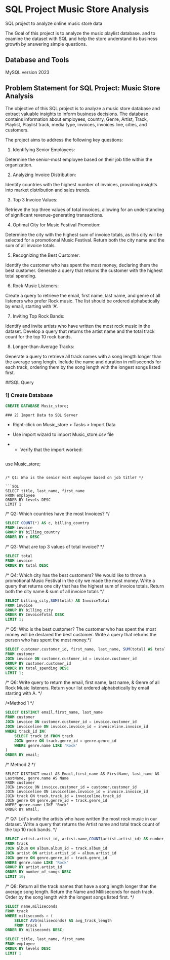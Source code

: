 # SQL Project Music Store Analysis

SQL project to analyze online music store data

The Goal of this project is to analyze the music playlist database. and to examine the dataset with SQL and help the store understand its business growth by answering simple questions.

## Database and Tools
MySQL version 2023

## Problem Statement for SQL Project: Music Store Analysis
The objective of this SQL project is to analyze a music store database and extract valuable insights to inform business decisions. 
The database contains information about employees, country, Genre, Artist, Track, Playlist, Playlist track, media type, invoices, invoices line, cities, and customers.

The project aims to address the following key questions:
1. Identifying Senior Employees:

Determine the senior-most employee based on their job title within the organization.

2. Analyzing Invoice Distribution:

Identify countries with the highest number of invoices, providing insights into market distribution and sales trends.

3. Top 3 Invoice Values:

Retrieve the top three values of total invoices, allowing for an understanding of significant revenue-generating transactions.

4. Optimal City for Music Festival Promotion:

Determine the city with the highest sum of invoice totals, as this city will be selected for a promotional Music Festival. Return both the city name and the sum of all invoice totals.

5. Recognizing the Best Customer:

Identify the customer who has spent the most money, declaring them the best customer. Generate a query that returns the customer with the highest total spending.

6. Rock Music Listeners:

Create a query to retrieve the email, first name, last name, and genre of all listeners who prefer Rock music. The list should be ordered alphabetically by email, starting with 'A'.

7. Inviting Top Rock Bands:

Identify and invite artists who have written the most rock music in the dataset. Develop a query that returns the artist name and the total track count for the top 10 rock bands.

8. Longer-than-Average Tracks:

Generate a query to retrieve all track names with a song length longer than the average song length. Include the name and duration in milliseconds for each track, ordering them by the song length with the longest songs listed first.


##SQL Query
 ### 1) Create Database
``` SQL
CREATE DATABASE Music_store;
```

    ### 2) Import Data to SQL Server
- Right-click on Music_store > Tasks > Import Data
- Use import wizard to import Music_store.csv file
- - Verify that the import worked:

 
   ``` SQL
use Music_store;
```

/* Q1: Who is the senior most employee based on job title? */

```SQL
SELECT title, last_name, first_name 
FROM employee
ORDER BY levels DESC
LIMIT 1
```

/* Q2: Which countries have the most Invoices? */

```SQL
SELECT COUNT(*) AS c, billing_country 
FROM invoice
GROUP BY billing_country
ORDER BY c DESC
```

/* Q3: What are top 3 values of total invoice? */
```SQL
SELECT total 
FROM invoice
ORDER BY total DESC
```

/* Q4: Which city has the best customers? We would like to throw a promotional Music Festival in the city we made the most money. 
Write a query that returns one city that has the highest sum of invoice totals. 
Return both the city name & sum of all invoice totals */

```SQL
SELECT billing_city,SUM(total) AS InvoiceTotal
FROM invoice
GROUP BY billing_city
ORDER BY InvoiceTotal DESC
LIMIT 1;
```

/* Q5: Who is the best customer? The customer who has spent the most money will be declared the best customer. 
Write a query that returns the person who has spent the most money.*/

```SQL
SELECT customer.customer_id, first_name, last_name, SUM(total) AS total_spending
FROM customer
JOIN invoice ON customer.customer_id = invoice.customer_id
GROUP BY customer.customer_id
ORDER BY total_spending DESC
LIMIT 1;
```

/* Q6: Write query to return the email, first name, last name, & Genre of all Rock Music listeners. 
Return your list ordered alphabetically by email starting with A. */

/*Method 1 */

```SQL
SELECT DISTINCT email,first_name, last_name
FROM customer
JOIN invoice ON customer.customer_id = invoice.customer_id
JOIN invoiceline ON invoice.invoice_id = invoiceline.invoice_id
WHERE track_id IN(
	SELECT track_id FROM track
	JOIN genre ON track.genre_id = genre.genre_id
	WHERE genre.name LIKE 'Rock'
)
ORDER BY email;
```

/* Method 2 */

```
SELECT DISTINCT email AS Email,first_name AS FirstName, last_name AS LastName, genre.name AS Name
FROM customer
JOIN invoice ON invoice.customer_id = customer.customer_id
JOIN invoiceline ON invoiceline.invoice_id = invoice.invoice_id
JOIN track ON track.track_id = invoiceline.track_id
JOIN genre ON genre.genre_id = track.genre_id
WHERE genre.name LIKE 'Rock'
ORDER BY email;
```

/* Q7: Let's invite the artists who have written the most rock music in our dataset. 
Write a query that returns the Artist name and total track count of the top 10 rock bands. */

```SQL
SELECT artist.artist_id, artist.name,COUNT(artist.artist_id) AS number_of_songs
FROM track
JOIN album ON album.album_id = track.album_id
JOIN artist ON artist.artist_id = album.artist_id
JOIN genre ON genre.genre_id = track.genre_id
WHERE genre.name LIKE 'Rock'
GROUP BY artist.artist_id
ORDER BY number_of_songs DESC
LIMIT 10;
```

/* Q8: Return all the track names that have a song length longer than the average song length. 
Return the Name and Milliseconds for each track. Order by the song length with the longest songs listed first. */
```SQL
SELECT name,miliseconds
FROM track
WHERE miliseconds > (
	SELECT AVG(miliseconds) AS avg_track_length
	FROM track )
ORDER BY miliseconds DESC;

SELECT title, last_name, first_name 
FROM employee
ORDER BY levels DESC
LIMIT 1
```


